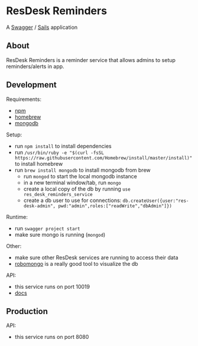 # ResDesk Reminders #
A [Swagger](https://www.npmjs.com/package/swagger) / [Sails](http://sailsjs.org) application 

## About ##

ResDesk Reminders is a reminder service that allows admins to setup reminders/alerts in app.


## Development ##

Requirements:
-  [npm](https://www.npmjs.com/)
-  [homebrew](http://brew.sh/)
-  [mongodb](https://www.mongodb.com)

Setup:
- run `npm install` to install dependencies
- run `/usr/bin/ruby -e "$(curl -fsSL https://raw.githubusercontent.com/Homebrew/install/master/install)"` to install homebrew
- run `brew install mongodb` to install mongodb from brew
  - run `mongod` to start the local mongodb instance
  - in a new terminal window/tab, run `mongo`
  - create a local copy of the db by running `use res_desk_reminders_service`
  - create a db user to use for connections: `db.createUser({user:"res-desk-admin", pwd:"admin",roles:["readWrite","dbAdmin"]})`

Runtime:
- run `swagger project start`
- make sure mongo is running (`mongod`)

Other:
- make sure other ResDesk services are running to access their data
- [robomongo](https://robomongo.org/) is a really good tool to visualize the db

API:
- this service runs on port 10019
- [docs](http://localhost:10019/docs/index.html)

## Production ##

API:
- this service runs on port 8080
